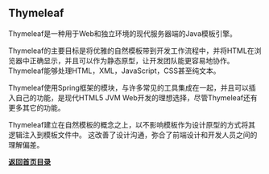 ## Thymeleaf

Thymeleaf是一种用于Web和独立环境的现代服务器端的Java模板引擎。

Thymeleaf的主要目标是将优雅的自然模板带到开发工作流程中，并将HTML在浏览器中正确显示，并且可以作为静态原型，让开发团队能更容易地协作。Thymeleaf能够处理HTML，XML，JavaScript，CSS甚至纯文本。

Thymeleaf使用Spring框架的模块，与许多常见的工具集成在一起，并且可以插入自己的功能，是现代HTML5 JVM Web开发的理想选择，尽管Thymeleaf还有更多其它的功能。

Thymeleaf建立在自然模板的概念之上，以不影响模板作为设计原型的方式将其逻辑注入到模板文件中。 这改善了设计沟通，弥合了前端设计和开发人员之间的理解偏差。


[**返回首页目录**](README.md)